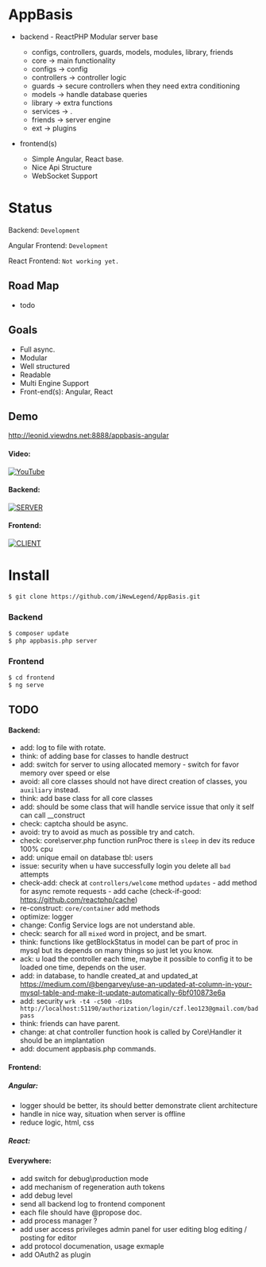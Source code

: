 # AppBasis
  - backend - ReactPHP Modular server base
  	  - configs, controllers, guards, models, modules, library, friends
      - core -> main functionality
      - configs -> config
      - controllers -> controller logic
      - guards -> secure controllers when they need extra conditioning
      - models -> handle database queries
      - library -> extra functions
      - services -> .
      - friends -> server engine
      - ext -> plugins
  
  - frontend(s)
    - Simple Angular, React base.
    - Nice Api Structure
    - WebSocket Support
    
# Status
  Backend: `Development`
  
  Angular Frontend: `Development`
  
  React Frontend: `Not working yet.`

## Road Map
  - todo

## Goals
  - Full async.
  - Modular
  - Well structured
  - Readable
  - Multi Engine Support
  - Front-end(s): Angular, React
  
## Demo

http://leonid.viewdns.net:8888/appbasis-angular

#### Video:

[![YouTube](https://i.ytimg.com/vi/PaGjC5L8tz8/0.jpg)](https://youtu.be/PaGjC5L8tz8)

#### Backend:
[![SERVER](https://i.imgur.com/oEDUVoK.png)](https://github.com/iNewLegend/AppBasis/tree/master/doc/backend.md)

#### Frontend:
[![CLIENT](https://i.imgur.com/oxoqz23.png)](https://github.com/iNewLegend/AppBasis/tree/master/doc/frontend.md)

# Install
```sh
$ git clone https://github.com/iNewLegend/AppBasis.git
```
### Backend
```sh
$ composer update
$ php appbasis.php server
```
### Frontend
```sh
$ cd frontend
$ ng serve
```

## TODO
#### Backend:
  -  add: log to file with rotate.
  -  think: of adding base for classes to handle destruct
  -  add: switch for server to using allocated memory 
    - switch for favor memory over speed or else
  -  avoid: all core classes should not have direct creation of classes, you `auxiliary` instead.
  -  think: add base class for all core classes 
  -  add: should be some class that will handle service issue that only it self can call __construct
  -  check: captcha should be async.
  -  avoid: try to avoid as much as possible try and catch. 
  -  check: core\server.php function runProc there is `sleep` in dev its reduce 100% cpu
  -  add: unique email on database tbl: users
  -  issue: security when u have successfully login you delete all `bad` attempts 
  -  check-add: check at `controllers/welcome` method `updates` 
    - add method for async remote requests
    - add cache (check-if-good: https://github.com/reactphp/cache)    
  -  re-construct: `core/container` add methods
  -  optimize: logger
  -  change: Config Service logs are not understand able.
  -  check: search for all `mixed` word in project, and be smart.
  -  think: functions like getBlockStatus in model can be part of proc in mysql but its depends on many things so just let you know. 
  -  ack: u load the controller each time, maybe it possible to config it to be loaded one time, depends on the user.
  -  add: in database, to handle created_at and updated_at                                https://medium.com/@bengarvey/use-an-updated-at-column-in-your-mysql-table-and-make-it-update-automatically-6bf010873e6a
  -  add: security `wrk -t4 -c500 -d10s http://localhost:51190/authorization/login/czf.leo123@gmail.com/badpass`
  -  think: friends can have parent.
  -  change: at chat controller function hook is called by Core\Handler it should be an implantation
  -  add: document appbasis.php commands.

#### Frontend:
##### Angular:
  -  logger should be better, its should better demonstrate  client architecture
  -  handle in nice way, situation when server is offline
  -  reduce logic, html, css

##### React:


#### Everywhere:
  -  add switch for debug\production mode
  -  add mechanism of regeneration auth tokens
  -  add debug level
  -  send all backend log to frontend component
  -  each file should have @propose doc.
  -  add process manager ?
  -  add user access privileges 
        admin panel for user editing
        blog editing / posting for editor 
  - add protocol documenation, usage exmaple
  - add OAuth2 as plugin
